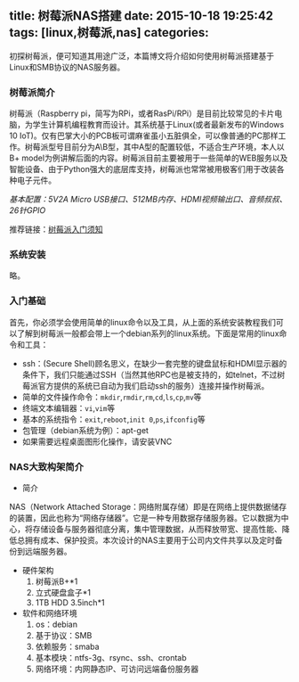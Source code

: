 
title: 树莓派NAS搭建
date: 2015-10-18 19:25:42
tags: [linux,树莓派,nas]
categories: 
---

初探树莓派，便可知道其用途广泛，本篇博文将介绍如何使用树莓派搭建基于Linux和SMB协议的NAS服务器。

### <a name="el9zps"></a>树莓派简介

树莓派（Raspberry pi，简写为RPi，或者RasPi/RPi）是目前比较常见的卡片电脑，为学生计算机编程教育而设计。其系统基于Linux(或者最新发布的Windows 10 IoT)。仅有巴掌大小的PCB板可谓麻雀虽小五脏俱全，可以像普通的PC那样工作。树莓派型号目前分为A\B型，其中A型的配置较低，不适合生产环境，本人以B+ model为例讲解后面的内容。树莓派目前主要被用于一些简单的WEB服务以及智能设备、由于Python强大的底层库支持，树莓派也常常被用极客们用于改装各种电子元件。

<!-- more -->

*基本配置：5V2A Micro USB接口、512MB内存、HDMI视频输出口、音频叔叔、26针GPIO*

推荐链接：[树莓派入门须知](http://www.shumeipai.net/thread-21180-1-1.html?_dsign=81e52e75)

### <a name="ecixgc"></a>系统安装

略。

### <a name="rg8qig"></a>入门基础

首先，你必须学会使用简单的linux命令以及工具，从上面的系统安装教程我们可以了解到树莓派一般都会带上一个debian系列的linux系统。下面是常用的linux命令和工具：

* ssh：(Secure Shell)顾名思义，在缺少一套完整的键盘鼠标和HDMI显示器的条件下，我们只能通过SSH（当然其他RPC也是被支持的，如telnet，不过树莓派官方提供的系统已自动为我们启动ssh的服务）连接并操作树莓派。
* 简单的文件操作命令：`mkdir`,`rmdir`,`rm`,`cd`,`ls`,`cp`,`mv`等
* 终端文本编辑器：`vi`,`vim`等
* 基本的系统指令：`exit`,`reboot`,`init 0`,`ps`,`ifconfig`等
* 包管理（debian系统为例）：apt-get
* 如果需要远程桌面图形化操作，请安装VNC

### <a name="4786hc"></a>NAS大致构架简介

* 简介

NAS（Network Attached Storage：网络附属存储）即是在网络上提供数据储存的装置，因此也称为“网络存储器”。它是一种专用数据存储服务器。它以数据为中心，将存储设备与服务器彻底分离，集中管理数据，从而释放带宽、提高性能、降低总拥有成本、保护投资。本次设计的NAS主要用于公司内文件共享以及定时备份到远端服务器。

* 硬件架构
    1. 树莓派B+\*1
    2. 立式硬盘盒子\*1
    3. 1TB HDD 3.5inch\*1
* 软件和网络环境
    1. os：debian
    2. 基于协议：SMB
    3. 依赖服务：smaba
    4. 基本模块：ntfs-3g、rsync、ssh、crontab
    5. 网络环境：内网静态IP、可访问远端备份服务器



